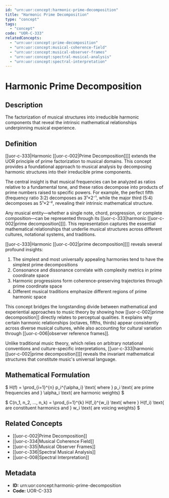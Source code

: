 ```yaml
---
id: "urn:uor:concept:harmonic-prime-decomposition"
title: "Harmonic Prime Decomposition"
type: "concept"
tags:
  - "concept"
code: "UOR-C-333"
relatedConcepts:
  - "urn:uor:concept:prime-decomposition"
  - "urn:uor:concept:musical-coherence-field"
  - "urn:uor:concept:musical-observer-frames"
  - "urn:uor:concept:spectral-musical-analysis"
  - "urn:uor:concept:spectral-interpretation"
---
```


# Harmonic Prime Decomposition

## Description

The factorization of musical structures into irreducible harmonic components that reveal the intrinsic mathematical relationships underpinning musical experience.

## Definition

[[uor-c-333|Harmonic [[uor-c-002|Prime Decomposition]]]] extends the UOR principle of prime factorization to musical domains. This concept provides a foundational approach to musical analysis by decomposing harmonic structures into their irreducible prime components.

The central insight is that musical frequencies can be analyzed as ratios relative to a fundamental tone, and these ratios decompose into products of prime numbers raised to specific powers. For example, the perfect fifth (frequency ratio 3:2) decomposes as 3¹×2⁻¹, while the major third (5:4) decomposes as 5¹×2⁻², revealing their intrinsic mathematical structure.

Any musical entity—whether a single note, chord, progression, or complete composition—can be represented through its [[uor-c-333|harmonic [[uor-c-002|prime decomposition]]]]. This representation captures the essential mathematical relationships that underlie musical structures across different cultures, notational systems, and traditions.

[[uor-c-333|Harmonic [[uor-c-002|prime decomposition]]]] reveals several profound insights:

1. The simplest and most universally appealing harmonies tend to have the simplest prime decompositions
2. Consonance and dissonance correlate with complexity metrics in prime coordinate space
3. Harmonic progressions form coherence-preserving trajectories through prime coordinate space
4. Different musical traditions emphasize different regions of prime harmonic space

This concept bridges the longstanding divide between mathematical and experiential approaches to music theory by showing how [[uor-c-002|prime decomposition]] directly relates to perceptual qualities. It explains why certain harmonic relationships (octaves, fifths, thirds) appear consistently across diverse musical cultures, while also accounting for cultural variation through [[uor-c-006|observer reference frames]].

Unlike traditional music theory, which relies on arbitrary notational conventions and culture-specific interpretations, [[uor-c-333|harmonic [[uor-c-002|prime decomposition]]]] reveals the invariant mathematical structures that constitute music's universal language.

## Mathematical Formulation

$
H(f) = \prod_{i=1}^{n} p_i^{\alpha_i} \text{ where } p_i \text{ are prime frequencies and } \alpha_i \text{ are harmonic weights}
$

$
C(n_1, n_2, ..., n_k) = \prod_{i=1}^{k} H(f_i)^{w_i} \text{ where } H(f_i) \text{ are constituent harmonics and } w_i \text{ are voicing weights}
$

## Related Concepts

- [[uor-c-002|Prime Decomposition]]
- [[uor-c-334|Musical Coherence Field]]
- [[uor-c-335|Musical Observer Frames]]
- [[uor-c-336|Spectral Musical Analysis]]
- [[uor-c-008|Spectral Interpretation]]

## Metadata

- **ID:** urn:uor:concept:harmonic-prime-decomposition
- **Code:** UOR-C-333
